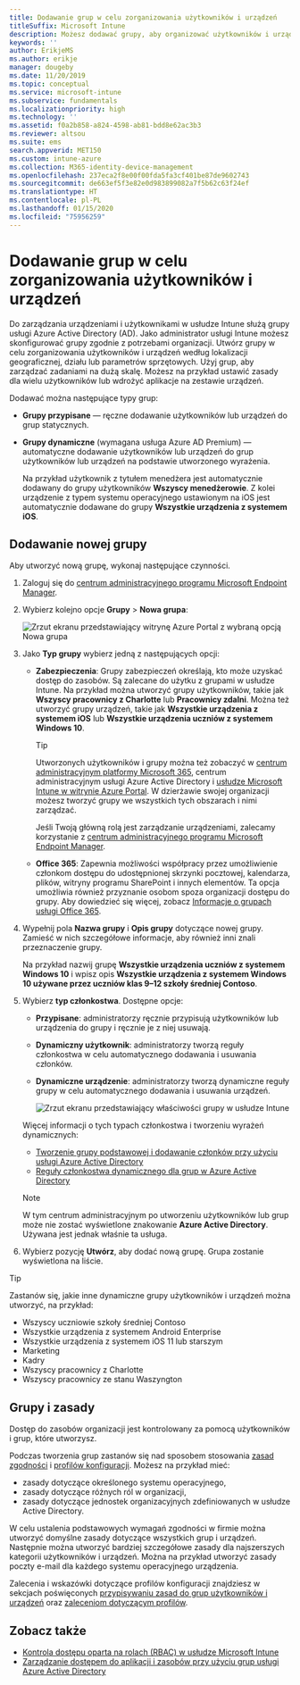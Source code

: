 ```yaml
---
title: Dodawanie grup w celu zorganizowania użytkowników i urządzeń
titleSuffix: Microsoft Intune
description: Możesz dodawać grupy, aby organizować użytkowników i urządzenia na podstawie lokalizacji geograficznej, działu lub kryteriów dotyczących sprzętu.
keywords: ''
author: ErikjeMS
ms.author: erikje
manager: dougeby
ms.date: 11/20/2019
ms.topic: conceptual
ms.service: microsoft-intune
ms.subservice: fundamentals
ms.localizationpriority: high
ms.technology: ''
ms.assetid: f0a2b858-a824-4598-ab81-bdd8e62ac3b3
ms.reviewer: altsou
ms.suite: ems
search.appverid: MET150
ms.custom: intune-azure
ms.collection: M365-identity-device-management
ms.openlocfilehash: 237eca2f8e00f00fda5fa3cf401be87de9602743
ms.sourcegitcommit: de663ef5f3e82e0d983899082a7f5b62c63f24ef
ms.translationtype: HT
ms.contentlocale: pl-PL
ms.lasthandoff: 01/15/2020
ms.locfileid: "75956259"
---
```

# <a name="add-groups-to-organize-users-and-devices"></a>Dodawanie grup w celu zorganizowania użytkowników i urządzeń

Do zarządzania urządzeniami i użytkownikami w usłudze Intune służą grupy usługi Azure Active Directory (AD). Jako administrator usługi Intune możesz skonfigurować grupy zgodnie z potrzebami organizacji. Utwórz grupy w celu zorganizowania użytkowników i urządzeń według lokalizacji geograficznej, działu lub parametrów sprzętowych. Użyj grup, aby zarządzać zadaniami na dużą skalę. Możesz na przykład ustawić zasady dla wielu użytkowników lub wdrożyć aplikacje na zestawie urządzeń.

Dodawać można następujące typy grup:

- **Grupy przypisane** — ręczne dodawanie użytkowników lub urządzeń do grup statycznych. 
- **Grupy dynamiczne** (wymagana usługa Azure AD Premium) — automatyczne dodawanie użytkowników lub urządzeń do grup użytkowników lub urządzeń na podstawie utworzonego wyrażenia.

  Na przykład użytkownik z tytułem menedżera jest automatycznie dodawany do grupy użytkowników **Wszyscy menedżerowie**. Z kolei urządzenie z typem systemu operacyjnego ustawionym na iOS jest automatycznie dodawane do grupy **Wszystkie urządzenia z systemem iOS**.

## <a name="add-a-new-group"></a>Dodawanie nowej grupy

Aby utworzyć nową grupę, wykonaj następujące czynności.

1. Zaloguj się do [centrum administracyjnego programu Microsoft Endpoint Manager](https://go.microsoft.com/fwlink/?linkid=2109431).
2. Wybierz kolejno opcje **Grupy** > **Nowa grupa**:

   ![Zrzut ekranu przedstawiający witrynę Azure Portal z wybraną opcją Nowa grupa](./media/groups-add/groups-add-new.png)

3. Jako **Typ grupy** wybierz jedną z następujących opcji:

    - **Zabezpieczenia**: Grupy zabezpieczeń określają, kto może uzyskać dostęp do zasobów. Są zalecane do użytku z grupami w usłudze Intune. Na przykład można utworzyć grupy użytkowników, takie jak **Wszyscy pracownicy z Charlotte** lub **Pracownicy zdalni**. Można też utworzyć grupy urządzeń, takie jak **Wszystkie urządzenia z systemem iOS** lub **Wszystkie urządzenia uczniów z systemem Windows 10**.

        > [!TIP]
        > Utworzonych użytkowników i grupy można też zobaczyć w [centrum administracyjnym platformy Microsoft 365](https://admin.microsoft.com), centrum administracyjnym usługi Azure Active Directory i [usłudze Microsoft Intune w witrynie Azure Portal](https://go.microsoft.com/fwlink/?linkid=2090973). W dzierżawie swojej organizacji możesz tworzyć grupy we wszystkich tych obszarach i nimi zarządzać.
        >
        > Jeśli Twoją główną rolą jest zarządzanie urządzeniami, zalecamy korzystanie z [centrum administracyjnego programu Microsoft Endpoint Manager](https://go.microsoft.com/fwlink/?linkid=2109431).

    - **Office 365**: Zapewnia możliwości współpracy przez umożliwienie członkom dostępu do udostępnionej skrzynki pocztowej, kalendarza, plików, witryny programu SharePoint i innych elementów. Ta opcja umożliwia również przyznanie osobom spoza organizacji dostępu do grupy. Aby dowiedzieć się więcej, zobacz [Informacje o grupach usługi Office 365](https://support.office.com/article/learn-about-office-365-groups-b565caa1-5c40-40ef-9915-60fdb2d97fa2).

4. Wypełnij pola **Nazwa grupy** i **Opis grupy** dotyczące nowej grupy. Zamieść w nich szczegółowe informacje, aby również inni znali przeznaczenie grupy.

    Na przykład nazwij grupę **Wszystkie urządzenia uczniów z systemem Windows 10** i wpisz opis **Wszystkie urządzenia z systemem Windows 10 używane przez uczniów klas 9–12 szkoły średniej Contoso**.

5. Wybierz **typ członkostwa**. Dostępne opcje:

    - **Przypisane**: administratorzy ręcznie przypisują użytkowników lub urządzenia do grupy i ręcznie je z niej usuwają.
    - **Dynamiczny użytkownik**: administratorzy tworzą reguły członkostwa w celu automatycznego dodawania i usuwania członków.
    - **Dynamiczne urządzenie**: administratorzy tworzą dynamiczne reguły grupy w celu automatycznego dodawania i usuwania urządzeń.

        ![Zrzut ekranu przedstawiający właściwości grupy w usłudze Intune](./media/groups-add/groups-add-properties.png)

    Więcej informacji o tych typach członkostwa i tworzeniu wyrażeń dynamicznych:

    - [Tworzenie grupy podstawowej i dodawanie członków przy użyciu usługi Azure Active Directory](https://docs.microsoft.com/azure/active-directory/fundamentals/active-directory-groups-create-azure-portal)
    - [Reguły członkostwa dynamicznego dla grup w Azure Active Directory](https://docs.microsoft.com/azure/active-directory/users-groups-roles/groups-dynamic-membership)

    > [!NOTE]
    > W tym centrum administracyjnym po utworzeniu użytkowników lub grup może nie zostać wyświetlone znakowanie **Azure Active Directory**. Używana jest jednak właśnie ta usługa.

6. Wybierz pozycję **Utwórz**, aby dodać nową grupę. Grupa zostanie wyświetlona na liście.

> [!TIP]
> Zastanów się, jakie inne dynamiczne grupy użytkowników i urządzeń można utworzyć, na przykład:
>
> - Wszyscy uczniowie szkoły średniej Contoso
> - Wszystkie urządzenia z systemem Android Enterprise
> - Wszystkie urządzenia z systemem iOS 11 lub starszym
> - Marketing
> - Kadry
> - Wszyscy pracownicy z Charlotte
> - Wszyscy pracownicy ze stanu Waszyngton

## <a name="groups-and-policies"></a>Grupy i zasady

Dostęp do zasobów organizacji jest kontrolowany za pomocą użytkowników i grup, które utworzysz.

Podczas tworzenia grup zastanów się nad sposobem stosowania [zasad zgodności](../protect/device-compliance-get-started.md) i [profilów konfiguracji](../configuration/device-profiles.md). Możesz na przykład mieć:

- zasady dotyczące określonego systemu operacyjnego,
- zasady dotyczące różnych ról w organizacji,
- zasady dotyczące jednostek organizacyjnych zdefiniowanych w usłudze Active Directory.

W celu ustalenia podstawowych wymagań zgodności w firmie można utworzyć domyślne zasady dotyczące wszystkich grup i urządzeń. Następnie można utworzyć bardziej szczegółowe zasady dla najszerszych kategorii użytkowników i urządzeń. Można na przykład utworzyć zasady poczty e-mail dla każdego systemu operacyjnego urządzenia.

Zalecenia i wskazówki dotyczące profilów konfiguracji znajdziesz w sekcjach poświęconych [przypisywaniu zasad do grup użytkowników i urządzeń](../configuration/device-profile-assign.md#user-groups-vs-device-groups) oraz [zaleceniom dotyczącym profilów](../configuration/device-profile-create.md#recommendations).

## <a name="see-also"></a>Zobacz także

- [Kontrola dostępu oparta na rolach (RBAC) w usłudze Microsoft Intune](role-based-access-control.md)
- [Zarządzanie dostępem do aplikacji i zasobów przy użyciu grup usługi Azure Active Directory](https://docs.microsoft.com/azure/active-directory/active-directory-manage-groups)
